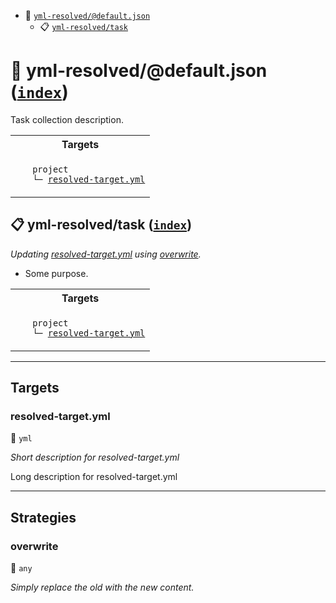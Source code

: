- <a name="mock-plugin-task-idx-ref-yml-resolveddefaultjson">:open_file_folder:</a> <a href="#mock-plugin-task-ref-yml-resolveddefaultjson">`yml-resolved/@default.json`</a>
  - <a name="mock-plugin-task-idx-ref-yml-resolvedtask">:clipboard:</a> <a href="#mock-plugin-task-ref-yml-resolvedtask">`yml-resolved/task`</a>

# :open_file_folder: <a name="mock-plugin-task-ref-yml-resolveddefaultjson">yml-resolved/@default.json</a> (<a href="#mock-plugin-task-idx-ref-yml-resolveddefaultjson">`index`</a>)

Task collection description.

<table>
  <tbody>
    <tr>
      <th>Targets</th>
    </tr>
    <tr>
      <td align="left" valign="top">
        <ul>
<code>project</code><br/>
<code>└─&nbsp;<a href="#mock-plugin-target-ref-resolved-targetyml">resolved-target.yml</a></code><br/>
        </ul>
      </td>
    </tr>
  </tbody>
</table>

## :clipboard: <a name="mock-plugin-task-ref-yml-resolvedtask">yml-resolved/task</a> (<a href="#mock-plugin-task-idx-ref-yml-resolvedtask">`index`</a>)

_Updating <a href="#mock-plugin-target-ref-resolved-targetyml">resolved-target.yml</a> using <a href="#mock-plugin-strat-ref-overwrite">overwrite</a>._

- Some purpose.

<table>
  <tbody>
    <tr>
      <th>Targets</th>
    </tr>
    <tr>
      <td align="left" valign="top">
        <ul>
<code>project</code><br/>
<code>└─&nbsp;<a href="#mock-plugin-target-ref-resolved-targetyml">resolved-target.yml</a></code><br/>
        </ul>
      </td>
    </tr>
  </tbody>
</table>

------

## Targets

### <a name="mock-plugin-target-ref-resolved-targetyml">resolved-target.yml</a>  

:small_blue_diamond: `yml`

*Short description for resolved-target.yml*

Long description for resolved-target.yml

------

## Strategies

### <a name="mock-plugin-strat-ref-overwrite">overwrite</a>  

:small_blue_diamond: `any`

*Simply replace the old with the new content.*


